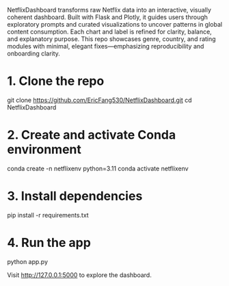 NetflixDashboard transforms raw Netflix data into an interactive, visually coherent dashboard. Built with Flask and Plotly, it guides users through exploratory prompts and curated visualizations to uncover patterns in global content consumption.
Each chart and label is refined for clarity, balance, and explanatory purpose. This repo showcases genre, country, and rating modules with minimal, elegant fixes—emphasizing reproducibility and onboarding clarity.
# 1. Clone the repo
git clone https://github.com/EricFang530/NetflixDashboard.git
cd NetflixDashboard

# 2. Create and activate Conda environment
conda create -n netflixenv python=3.11
conda activate netflixenv

# 3. Install dependencies
pip install -r requirements.txt

# 4. Run the app
python app.py

Visit http://127.0.0.1:5000 to explore the dashboard.




